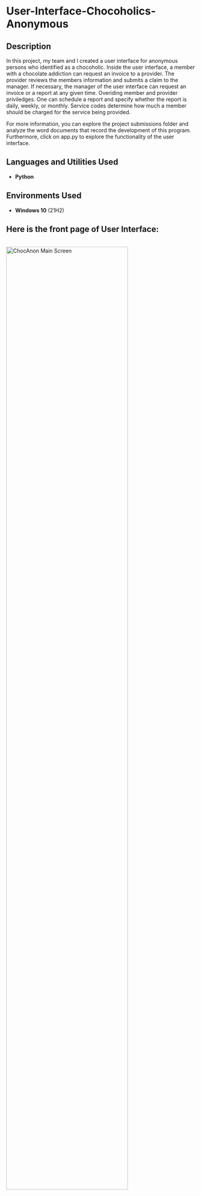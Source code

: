 <h1>User-Interface-Chocoholics-Anonymous</h1>



<h2>Description</h2>
In this project, my team and I created a user interface for anonymous persons who identified as a chocoholic. Inside the user interface, a member with a chocolate addiction can request an invoice to a provider. The provider reviews the members information and submits a claim to the manager. If necessary, the manager of the user interface can request an invoice or a report at any given time. Overiding member and provider priviledges. One can schedule a report and specify whether the report is daily, weekly, or monthly. Service codes determine how much a member should be charged for the service being provided.

For more information, you can explore the project submissions folder and analyze the word documents that record the development of this program. Furthermore, click on app.py to explore the functionality of the user interface.
<br />

 
<h2>Languages and Utilities Used</h2>

- <b>Python</b> 


<h2>Environments Used </h2>

- <b>Windows 10</b> (21H2)

<h2>Here is the front page of User Interface:</h2>

<br/>
<img src="https://i.imgur.com/GxCd3Lw.png.png" height="80%" width="80%" alt="ChocAnon Main Screen"/>
<br />


  
<!--
 ```diff
- text in red
+ text in green
! text in orange
# text in gray
@@ text in purple (and bold)@@
```
--!>
